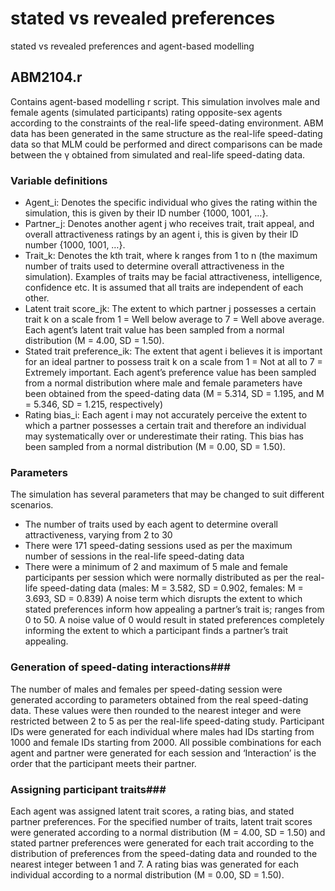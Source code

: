# stated vs revealed preferences
stated vs revealed preferences and agent-based modelling

## ABM2104.r
Contains agent-based modelling r script. This simulation involves male and female agents (simulated participants) rating opposite-sex agents according to the constraints of the real-life speed-dating environment. ABM data has been generated in the same structure as the real-life speed-dating data so that MLM could be performed and direct comparisons can be made between the γ obtained from simulated and real-life speed-dating data.
### Variable definitions
* Agent_i: Denotes the specific individual who gives the rating within the simulation, this is given by their ID number {1000, 1001, …}.
* Partner_j: Denotes another agent j who receives trait, trait appeal, and overall attractiveness ratings by an agent i, this is given by their ID number {1000, 1001, …}.
* Trait_k: Denotes the kth trait, where k ranges from 1 to n (the maximum number of traits used to determine overall attractiveness in the simulation). Examples of traits may be facial attractiveness, intelligence, confidence etc. It is assumed that all traits are independent of each other. 
* Latent trait score_jk: The extent to which partner j possesses a certain trait k on a scale from 1 = Well below average to 7 = Well above average. Each agent’s latent trait value has been sampled from a normal distribution (M = 4.00, SD = 1.50).
* Stated trait preference_ik: The extent that agent i believes it is important for an ideal partner to possess trait k on a scale from 1 = Not at all to 7 = Extremely important. Each agent’s preference value has been sampled from a normal distribution where male and female parameters have been obtained from the speed-dating data (M = 5.314, SD = 1.195, and M = 5.346, SD = 1.215, respectively)
* Rating bias_i: Each agent i may not accurately perceive the extent to which a partner possesses a certain trait and therefore an individual may systematically over or underestimate their rating. This bias has been sampled from a normal distribution (M = 0.00, SD = 1.50).

### Parameters
The simulation has several parameters that may be changed to suit different scenarios.
* The number of traits used by each agent to determine overall attractiveness, varying from 2 to 30 
* There were 171 speed-dating sessions used as per the maximum number of sessions in the real-life speed-dating data
* There were a minimum of 2 and maximum of 5 male and female participants per session which were normally distributed as per the real-life speed-dating data (males: M = 3.582, SD = 0.902, females: M = 3.693, SD = 0.839) 
A noise term which disrupts the extent to which stated preferences inform how appealing a partner’s trait is; ranges from 0 to 50. A noise value of 0 would result in stated preferences completely informing the extent to which a participant finds a partner’s trait appealing.
### Generation of speed-dating interactions###
The number of males and females per speed-dating session were generated according to parameters obtained from the real speed-dating data. These values were then rounded to the nearest integer and were restricted between 2 to 5 as per the real-life speed-dating study. Participant IDs were generated for each individual where males had IDs starting from 1000 and female IDs starting from 2000. All possible combinations for each agent and partner were generated for each session and ‘Interaction’ is the order that the participant meets their partner.
### Assigning participant traits###
Each agent was assigned latent trait scores, a rating bias, and stated partner preferences. For the specified number of traits, latent trait scores were generated according to a normal distribution (M = 4.00, SD = 1.50) and stated partner preferences were generated for each trait according to the distribution of preferences from the speed-dating data and rounded to the nearest integer between 1 and 7. A rating bias was generated for each individual according to a normal distribution (M = 0.00, SD = 1.50). 

